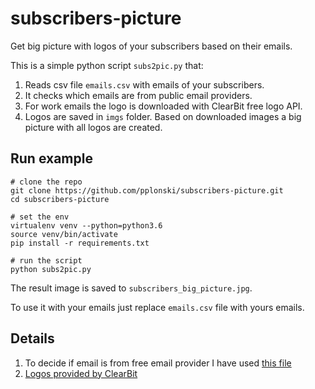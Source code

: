 # subscribers-picture

Get big picture with logos of your subscribers based on their emails.

This is a simple python script `subs2pic.py` that:

1. Reads csv file `emails.csv` with emails of your subscribers.
2. It checks which emails are from public email providers.
3. For work emails the logo is downloaded with ClearBit free logo API.
4. Logos are saved in `imgs` folder. Based on downloaded images a big picture with all logos are created.

## Run example

```
# clone the repo
git clone https://github.com/pplonski/subscribers-picture.git
cd subscribers-picture

# set the env
virtualenv venv --python=python3.6
source venv/bin/activate
pip install -r requirements.txt

# run the script
python subs2pic.py

```

The result image is saved to `subscribers_big_picture.jpg`.

To use it with your emails just replace `emails.csv` file with yours emails.

## Details

1.  To decide if email is from free email provider I have used [this file](http://svn.apache.org/repos/asf/spamassassin/trunk/rules/20_freemail_domains.cf)
2.  [Logos provided by ClearBit](https://clearbit.com)
